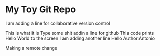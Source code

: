 # My Toy Git Repo

I am adding a line for collaborative version control

This is what it is
Type some shit
addin a line for github
This code prints Hello World to the screen
I am adding another line 
Hello
Author:Antonio

Making a remote change
